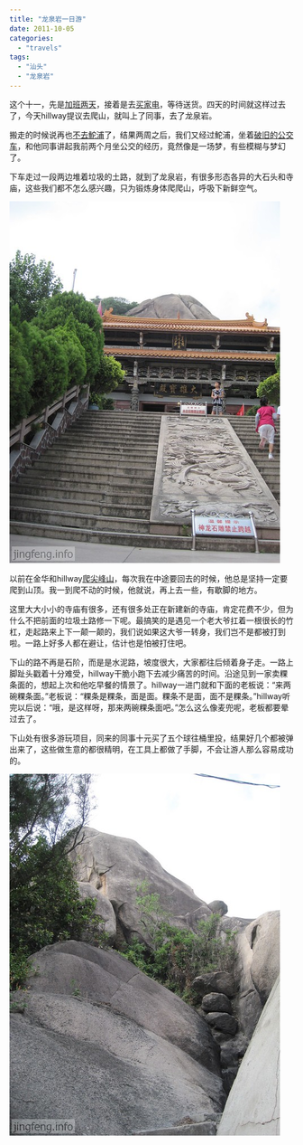 ```yaml
---
title: "龙泉岩一日游"
date: 2011-10-05
categories: 
  - "travels"
tags: 
  - "汕头"
  - "龙泉岩"
---
```


这个十一，先是[加班两天](http://www.jfsay.com/archives/399.html "周末日记（6）")，接着是去[买家电](http://www.jfsay.com/archives/400.html "购置大物件")，等待送货。四天的时间就这样过去了，今天hillway提议去爬山，就叫上了同事，去了龙泉岩。

搬走的时候说再也[不去鮀浦](http://www.jfsay.com/archives/389.html "告别鮀浦")了，结果两周之后，我们又经过鮀浦，坐着[破旧的公交车](http://www.jfsay.com/archives/351.html "清晨的林荫")，和他同事讲起我前两个月坐公交的经历，竟然像是一场梦，有些模糊与梦幻了。

下车走过一段两边堆着垃圾的土路，就到了龙泉岩，有很多形态各异的大石头和寺庙，这些我们都不怎么感兴趣，只为锻炼身体爬爬山，呼吸下新鲜空气。

![ghf](images/6216322380_bc98f9ecef_z.jpg)

以前在金华和hillway[爬尖峰山](http://www.jfsay.com/archives/78.html "爬尖峰山")，每次我在中途要回去的时候，他总是坚持一定要爬到山顶。我一到爬不动的时候，他就说，再上去一些，有歇脚的地方。

这里大大小小的寺庙有很多，还有很多处正在新建新的寺庙，肯定花费不少，但为什么不把前面的垃圾土路修一下呢。最搞笑的是遇见一个老大爷扛着一根很长的竹杠，走起路来上下一颠一颠的，我们说如果这大爷一转身，我们岂不是都被打到啦。一路上好多人都在避让，估计也是怕被打住吧。

下山的路不再是石阶，而是是水泥路，坡度很大，大家都往后倾着身子走。一路上脚趾头戳着十分难受，hillway干脆小跑下去减少痛苦的时间。沿途见到一家卖粿条面的，想起上次和他吃早餐的情景了。hillway一进门就和下面的老板说：“来两碗粿条面。”老板说：“粿条是粿条，面是面。粿条不是面，面不是粿条。”hillway听完以后说：“哦，是这样呀，那来两碗粿条面吧。”怎么这么像麦兜呢，老板都要晕过去了。

下山处有很多游玩项目，同来的同事十元买了五个球往桶里投，结果好几个都被弹出来了，这些做生意的都很精明，在工具上都做了手脚，不会让游人那么容易成功的。

![ghf](images/6215808375_08c25d1086_z.jpg)
